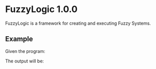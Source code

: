 # FuzzyLogic 1.0.0

FuzzyLogic is a framework for creating and executing Fuzzy Systems.

## Example

Given the program:

The output will be:
